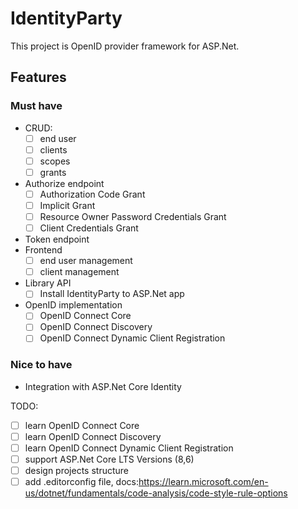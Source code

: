 # IdentityParty

This project is OpenID provider framework for ASP.Net.

## Features
### Must have
* CRUD:
    - [ ] end user
    - [ ] clients
    - [ ] scopes
    - [ ] grants
* Authorize endpoint
    - [ ] Authorization Code Grant
    - [ ] Implicit Grant
    - [ ] Resource Owner Password Credentials Grant
    - [ ] Client Credentials Grant
* Token endpoint
* Frontend
    - [ ] end user management
    - [ ] client management
* Library API
    - [ ] Install IdentityParty to ASP.Net app
* OpenID implementation
    - [ ] OpenID Connect Core
    - [ ] OpenID Connect Discovery
    - [ ] OpenID Connect Dynamic Client Registration
### Nice to have
* Integration with ASP.Net Core Identity

TODO:
- [ ] learn OpenID Connect Core
- [ ] learn OpenID Connect Discovery
- [ ] learn OpenID Connect Dynamic Client Registration
- [ ] support ASP.Net Core LTS Versions (8,6) 
- [ ] design projects structure
- [ ] add .editorconfig file, docs:https://learn.microsoft.com/en-us/dotnet/fundamentals/code-analysis/code-style-rule-options